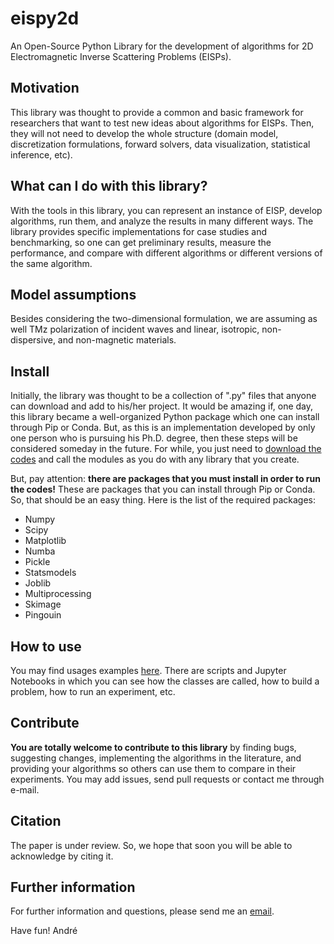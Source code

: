 # eispy2d

An Open-Source Python Library for the development of algorithms for 2D Electromagnetic Inverse Scattering Problems (EISPs).

## Motivation

This library was thought to provide a common and basic framework for researchers that want to test new ideas about algorithms for EISPs. Then, they will not need to develop the whole structure (domain model, discretization formulations, forward solvers, data visualization, statistical inference, etc).

## What can I do with this library?

With the tools in this library, you can represent an instance of EISP, develop algorithms, run them, and analyze the results in many different ways. The library provides specific implementations for case studies and benchmarking, so one can get preliminary results, measure the performance, and compare with different algorithms or different versions of the same algorithm.

## Model assumptions

Besides considering the two-dimensional formulation, we are assuming as well TMz polarization of incident waves and linear, isotropic, non-dispersive, and non-magnetic materials.

## Install

Initially, the library was thought to be a collection of ".py" files that anyone can download and add to his/her project. It would be amazing if, one day, this library became a well-organized Python package which one can install through Pip or Conda. But, as this is an implementation developed by only one person who is pursuing his Ph.D. degree, then these steps will be considered someday in the future. For while, you just need to [download the codes](https://github.com/andre-batista/eispy2d/tree/main/lib) and call the modules as you do with any library that you create.

But, pay attention: **there are packages that you must install in order to run the codes!** These are packages that you can install through Pip or Conda. So, that should be an easy thing. Here is the list of the required packages:

* Numpy
* Scipy
* Matplotlib
* Numba
* Pickle
* Statsmodels
* Joblib
* Multiprocessing
* Skimage
* Pingouin

## How to use

You may find usages examples [here](https://andre-batista.github.io/eispy2d/usage-examples.html). There are scripts and Jupyter Notebooks in which you can see how the classes are called, how to build a problem, how to run an experiment, etc.

## Contribute

**You are totally welcome to contribute to this library** by finding bugs, suggesting changes, implementing the algorithms in the literature, and providing your algorithms so others can use them to compare in their experiments. You may add issues, send pull requests or contact me through e-mail.

## Citation

The paper is under review. So, we hope that soon you will be able to acknowledge by citing it.

## Further information

For further information and questions, please send me an [email](andre-costa@ufmg.br).

Have fun!
André
